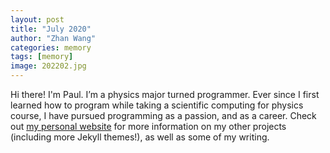 ```yaml
---
layout: post
title: "July 2020"
author: "Zhan Wang"
categories: memory
tags: [memory]
image: 202202.jpg
---
```


Hi there! I'm Paul. I’m a physics major turned programmer. Ever since I first learned how to program while taking a scientific computing for physics course, I have pursued programming as a passion, and as a career. Check out [my personal website](https://www.lenpaul.com/) for more information on my other projects (including more Jekyll themes!), as well as some of my writing.
